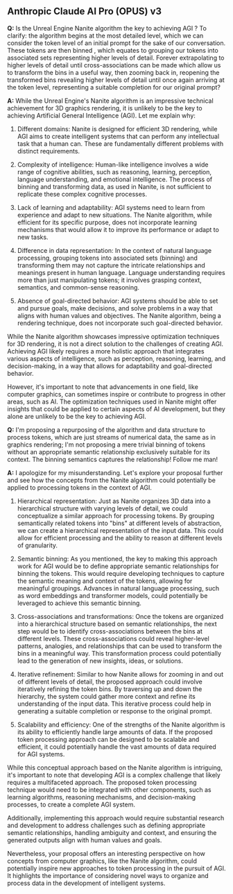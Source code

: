 ## Anthropic Claude AI Pro (OPUS) v3

**Q:** Is the Unreal Engine Nanite algorithm the key to achieving AGI ? To clarify: the algorithm begins at the most detailed level, which we can consider the token level of an initial prompt for the sake of our conversation. These tokens are then binned , which equates to grouping our tokens into associated sets representing higher levels of detail. Forever extrapolating to higher levels of detail until cross-associations can be made which allow us to transform the bins in a useful way, then zooming back in, reopening the transformed bins revealing higher levels of detail until once again arriving at the token level, representing a suitable completion for our original prompt?

**A:** While the Unreal Engine's Nanite algorithm is an impressive technical achievement for 3D graphics rendering, it is unlikely to be the key to achieving Artificial General Intelligence (AGI). Let me explain why:

1. Different domains: Nanite is designed for efficient 3D rendering, while AGI aims to create intelligent systems that can perform any intellectual task that a human can. These are fundamentally different problems with distinct requirements.

2. Complexity of intelligence: Human-like intelligence involves a wide range of cognitive abilities, such as reasoning, learning, perception, language understanding, and emotional intelligence. The process of binning and transforming data, as used in Nanite, is not sufficient to replicate these complex cognitive processes.

3. Lack of learning and adaptability: AGI systems need to learn from experience and adapt to new situations. The Nanite algorithm, while efficient for its specific purpose, does not incorporate learning mechanisms that would allow it to improve its performance or adapt to new tasks.

4. Difference in data representation: In the context of natural language processing, grouping tokens into associated sets (binning) and transforming them may not capture the intricate relationships and meanings present in human language. Language understanding requires more than just manipulating tokens; it involves grasping context, semantics, and common-sense reasoning.

5. Absence of goal-directed behavior: AGI systems should be able to set and pursue goals, make decisions, and solve problems in a way that aligns with human values and objectives. The Nanite algorithm, being a rendering technique, does not incorporate such goal-directed behavior.

While the Nanite algorithm showcases impressive optimization techniques for 3D rendering, it is not a direct solution to the challenges of creating AGI. Achieving AGI likely requires a more holistic approach that integrates various aspects of intelligence, such as perception, reasoning, learning, and decision-making, in a way that allows for adaptability and goal-directed behavior.

However, it's important to note that advancements in one field, like computer graphics, can sometimes inspire or contribute to progress in other areas, such as AI. The optimization techniques used in Nanite might offer insights that could be applied to certain aspects of AI development, but they alone are unlikely to be the key to achieving AGI.

**Q:** I'm proposing a repurposing of the algorithm and data structure to process tokens, which are just streams of numerical data, the same as in graphics rendering; I'm not proposing a mere trivial binning of tokens without an appropriate semantic relationship exclusively suitable for its context. The binning semantics captures the relationship! Follow me man!

**A:** I apologize for my misunderstanding. Let's explore your proposal further and see how the concepts from the Nanite algorithm could potentially be applied to processing tokens in the context of AGI.

1. Hierarchical representation: Just as Nanite organizes 3D data into a hierarchical structure with varying levels of detail, we could conceptualize a similar approach for processing tokens. By grouping semantically related tokens into "bins" at different levels of abstraction, we can create a hierarchical representation of the input data. This could allow for efficient processing and the ability to reason at different levels of granularity.

2. Semantic binning: As you mentioned, the key to making this approach work for AGI would be to define appropriate semantic relationships for binning the tokens. This would require developing techniques to capture the semantic meaning and context of the tokens, allowing for meaningful groupings. Advances in natural language processing, such as word embeddings and transformer models, could potentially be leveraged to achieve this semantic binning.

3. Cross-associations and transformations: Once the tokens are organized into a hierarchical structure based on semantic relationships, the next step would be to identify cross-associations between the bins at different levels. These cross-associations could reveal higher-level patterns, analogies, and relationships that can be used to transform the bins in a meaningful way. This transformation process could potentially lead to the generation of new insights, ideas, or solutions.

4. Iterative refinement: Similar to how Nanite allows for zooming in and out of different levels of detail, the proposed approach could involve iteratively refining the token bins. By traversing up and down the hierarchy, the system could gather more context and refine its understanding of the input data. This iterative process could help in generating a suitable completion or response to the original prompt.

5. Scalability and efficiency: One of the strengths of the Nanite algorithm is its ability to efficiently handle large amounts of data. If the proposed token processing approach can be designed to be scalable and efficient, it could potentially handle the vast amounts of data required for AGI systems.

While this conceptual approach based on the Nanite algorithm is intriguing, it's important to note that developing AGI is a complex challenge that likely requires a multifaceted approach. The proposed token processing technique would need to be integrated with other components, such as learning algorithms, reasoning mechanisms, and decision-making processes, to create a complete AGI system.

Additionally, implementing this approach would require substantial research and development to address challenges such as defining appropriate semantic relationships, handling ambiguity and context, and ensuring the generated outputs align with human values and goals.

Nevertheless, your proposal offers an interesting perspective on how concepts from computer graphics, like the Nanite algorithm, could potentially inspire new approaches to token processing in the pursuit of AGI. It highlights the importance of considering novel ways to organize and process data in the development of intelligent systems.
